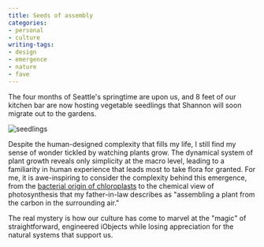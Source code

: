 ```yaml
---
title: Seeds of assembly
categories:
- personal
- culture
writing-tags:
- design
- emergence
- nature
- fave
---
```


The four months of Seattle's springtime are upon us, and 8 feet of our kitchen bar are now hosting vegetable seedlings that Shannon will soon migrate out to the gardens.

![seedlings](/assets/2011-03-06-seeds-of-assembly/photo-300x224.jpg)

Despite the human-designed complexity that fills my life, I still find my sense of wonder tickled by watching plants grow.  The dynamical system of plant growth reveals only simplicity at the macro level, leading to a familiarity in human experience that leads most to take flora for granted.  For me, it is awe-inspiring to consider the complexity behind this emergence, from the [bacterial origin of chloroplasts][2] to the chemical view of photosynthesis that my father-in-law describes as "assembling a plant from the carbon in the surrounding air."

The real mystery is how our culture has come to marvel at the "magic" of straightforward, engineered iObjects while losing appreciation for the natural systems that support us.

   [2]: http://users.rcn.com/jkimball.ma.ultranet/BiologyPages/E/Endosymbiosis.html
